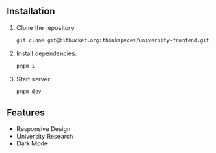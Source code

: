 

## Installation
1. Clone the repository
     ```bash 
     git clone git@bitbucket.org:thinkspaces/university-frontend.git
     ```

2. Install dependencies:
     ```bash
     pnpm i
     ```

3. Start server:
     ```bash
     pnpm dev
     ```



## Features
- Responsive Design
- University Research
- Dark Mode
